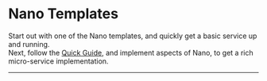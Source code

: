 # Nano Templates
Start out with one of the Nano templates, and quickly get a basic service up and running.  
Next, follow the [Quick Guide](https://github.com/Nano-Core/Nano.Library/wiki/Quick-Guide), and implement aspects of Nano, to get a rich micro-service implementation.

***

